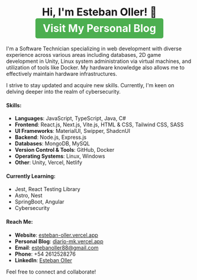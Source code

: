 
<h1 align="center">
   Hi, I'm Esteban Oller! 👋
   <a href="https://diario-mk.vercel.app/" style="display:inline-block; background-color:#4CAF50; color:white; padding:10px 20px; text-align:center; text-decoration:none; border-radius:5px;">Visit My Personal Blog</a>
</h1>


I'm a Software Technician specializing in web development with diverse experience across various areas including databases, 2D game development in Unity, Linux system administration via virtual machines, and utilization of tools like Docker. My hardware knowledge also allows me to effectively maintain hardware infrastructures.

I strive to stay updated and acquire new skills. Currently, I'm keen on delving deeper into the realm of cybersecurity.

#### Skills:

- **Languages**: JavaScript, TypeScript, Java, C#
- **Frontend**: React.js, Next.js, Vite.js, HTML & CSS, Tailwind CSS, SASS
- **UI Frameworks**: MaterialUI, Swipper, ShadcnUI
- **Backend**: Node.js, Express.js
- **Databases**: MongoDB, MySQL
- **Version Control & Tools**: GitHub, Docker
- **Operating Systems**: Linux, Windows
- **Other**: Unity, Vercel, Netlify

#### Currently Learning:

- Jest, React Testing Library
- Astro, Nest
- SpringBoot, Angular
- Cybersecurity

#### Reach Me:

- **Website**: [esteban-oller.vercel.app](https://esteban-oller.vercel.app/)
- **Personal Blog**: [diario-mk.vercel.app](https://diario-mk.vercel.app/)
- **Email**: estebanoller88@gmail.com
- **Phone**: +54 2612528276
- **LinkedIn**: [Esteban Oller](https://www.linkedin.com/in/esteban-oller-2b7a5a153/)

Feel free to connect and collaborate!
